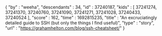 {
  "by" : "weeha",
  "descendants" : 34,
  "id" : 37240187,
  "kids" : [ 37241274, 37241370, 37240760, 37241090, 37241271, 37241028, 37240433, 37240524 ],
  "score" : 162,
  "time" : 1692815235,
  "title" : "An excruciatingly detailed guide to SSH (but only the things I find useful)",
  "type" : "story",
  "url" : "https://grahamhelton.com/blog/ssh-cheatsheet/"
}
